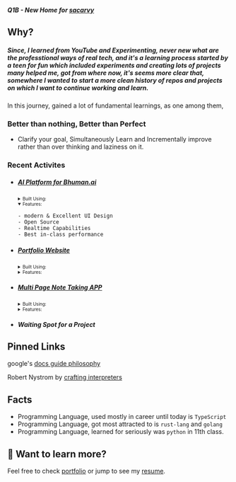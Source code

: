 ##### Q1B - New Home for [sacarvy](github.com/sacarvy) 

## Why?

##### Since, I learned from YouTube and Experimenting, never new what are the professtional ways of real tech, and it's a learning process started by a teen for fun which included experiments and creating lots of projects many helped me, got from where now, it's seems more clear that, somewhere I wanted to start a more clean history of repos and projects on which I want to continue working and learn.  

In this journey, gained a lot of fundamental learnings, as one among them,

### Better than nothing, Better than Perfect

- Clarify your goal, Simultaneously Learn and Incrementally improve rather than over thinking and laziness on it.

<!-- #### Although, Projects speaks more profoundly for a developer than he himself! -->
<!-- a note taking app, building with modern stack  -->

### Recent Activites
- ##### [AI Platform for Bhuman.ai]()
  <details>
    <summary style="font-size:10px;" >Built Using:</summary>
     
    ```
  - web-framework `Solidjs`
  - css-framework `Tailwindcss`
  - programming language: `TypeScript`
  - API-Layer `Axios`
    ```
  </details>
  <details open>
    <summary style="font-size:10px;" >Features:</summary>
     
    ```
  - modern & Excellent UI Design
  - Open Source
  - Realtime Capabilities
  - Best in-class performance
    ```
  </details>
- ##### [Portfolio Website]()
  <details>
    <summary style="font-size:10px;" >Built Using:</summary>
     
    ```
  - web-framework `Astro` using `Solidjs`
  - css-framework `Tailwindcss`
  - programming language: `TypeScript`
    ```
  </details>
  <details>
    <summary style="font-size:10px;" >Features:</summary>
     
    ```
  - SEO Friendly
  - Dark Mode
  - Fully Static Site
    ```
  </details>
  
- ##### [Multi Page Note Taking APP]()
  <details>
    <summary style="font-size:10px;" >Built Using:</summary>
     
    ```
  - web-framework `Vue` using `Nuxt`
  - css-framework `Tailwindcss`
  - programming language: `TypeScript`
  - database `Cloudflare Workers KV`
    ```
  </details>
  <details>
    <summary style="font-size:10px;" >Features:</summary>
     
    ```
  - modern & Excellent UI Design
  - Open Source
  - Realtime Capabilities
  - Best in-class performance
    ```
  </details>

- ##### Waiting Spot for a Project

## Pinned Links

google's [docs guide philosophy](https://google.github.io/styleguide/docguide/philosophy.html)

Robert Nystrom by [crafting interpreters](https://craftinginterpreters.com/contents.html) 

## Facts

- Programming Language, used mostly in career until today is `TypeScript`
- Programming Language, got most attracted to is `rust-lang` and `golang`
- Programming Language, learned for seriously was `python` in 11th class.

## 👀 Want to learn more?

Feel free to check [portfolio](https://docs.astro.build) or jump to see my [resume](https://astro.build/chat).

